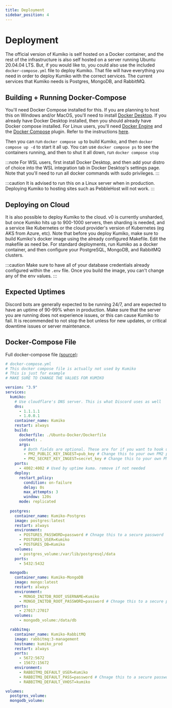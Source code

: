 ```yaml
---
title: Deployment
sidebar_position: 4
---
```


# Deployment

The official version of Kumiko is self hosted on a Docker container, and the rest of the infrastructure is also self hosted on a server running Ubuntu 20.04.04 LTS. But, if you would like to, you could also use the included `docker-compose.yml` file to deploy Kumiko. That file will have everything you need in order to deploy Kumiko with the correct services. The current services that Kumiko needs is Postgres, MongoDB, and RabbitMQ.

## Building + Running Docker-Compose

You'll need Docker Compose installed for this. If you are planning to host this on Windows and/or MacOS, you'll need to install [Docker Desktop](https://www.docker.com/products/docker-desktop/). If you already have Docker Desktop installed, then you should already have Docker compose installed. For Linux users, you'll need [Docker Engine](https://docs.docker.com/engine/) and the [Docker Compose](https://docs.docker.com/compose/install/compose-plugin/) plugin. Refer to the instructions [here](https://docs.docker.com/compose/install/compose-plugin/).

Then you can run `docker compose up` to build Kumiko, and then `docker compose up -d` to start it all up. You can use `docker compose ps` to see the containers running, and then to shut it all down, run `docker compose stop`

:::note
For WSL users, first install Docker Desktop, and then add your distro of choice into the WSL integration tab in Docker Desktop's settings page. Note that you'll need to run all docker commands with sudo privileges.
:::

:::caution 
It is advised to run this on a Linux server when in production. Deploying Kumiko to hosting sites such as PebbleHost will not work.
:::

## Deploying on Cloud

It is also possible to deploy Kumiko to the cloud. v0 is currently unsharded, but once Kumiko hits up to 900-1000 servers, then sharding is needed, and a service like Kubernetes or the cloud provider's version of Kubernetes (eg AKS from Azure, etc). Note that before you deploy Kumiko, make sure to build Kumiko's docker image using the already configured Makefile. Edit the makefile as need be. For standard deployments, run Kumiko as a docker container, and then configure your PostgreSQL, MongoDB, and RabbitMQ clusters. 

:::caution
Make sure to have all of your database credentials already configured within the `.env` file. Once you build the image, you can't change any of the env values.
:::

## Expected Uptimes

Discord bots are generally expected to be running 24/7, and are expected to have an uptime of 90-99% when in production. Make sure that the server you are running does not experience issues, or this can cause Kumiko to fail. It is recommended to not stop the bot unless for new updates, or critical downtime issues or server maintenance.

## Docker-Compose File
Full docker-compose file [(source)](https://github.com/No767/Kumiko/blob/dev/docker-compose.yml):

```yaml
# docker-compose.yml
# This docker compose file is actually not used by Kumiko
# This is just for example
# MAKE SURE TO CHANGE THE VALUES FOR KUMIKO

version: "3.9"
services:
  kumiko:
    # Use cloudflare's DNS server. This is what Discord uses as well
    dns: 
      - 1.1.1.1
      - 1.0.0.1
    container_name: Kumiko
    restart: always
    build:
      dockerfile: ./Ubuntu-Docker/Dockerfile
      context: .
      args:
        # Both fields are optional. These are for if you want to hook up Kumiko to PM2, which natively in the Dockerfile, is supported
        - PM2_PUBLIC_KEY_INGEST=pub_key # Change this to your own PM2 public key
        - PM2_SECRET_KEY_INGEST=secret_key # Change this to your own PM2 private key
    ports:
      - 4002:4002 # Used by uptime kuma. remove if not needed
    deploy:
      restart_policy:
        condition: on-failure
        delay: 0s
        max_attempts: 3
        window: 120s
      mode: replicated
    
  postgres:
    container_name: Kumiko-Postgres
    image: postgres:latest
    restart: always
    environment:
      - POSTGRES_PASSWORD=password # Chnage this to a secure password
      - POSTGRES_USER=Kumiko
      - POSTGRES_DB=Kumiko
    volumes:
      - postgres_volume:/var/lib/postgresql/data
    ports:
      - 5432:5432

  mongodb:
    container_name: Kumiko-MongoDB
    image: mongo:latest
    restart: always
    environment:
      - MONGO_INITDB_ROOT_USERNAME=Kumiko
      - MONGO_INITDB_ROOT_PASSWORD=password # Chnage this to a secure password
    ports:
      - 27017:27017
    volumes:
      - mongodb_volume:/data/db

  rabbitmq:
    container_name: Kumiko-RabbitMQ
    image: rabbitmq:3-management
    hostname: kumiko_prod
    restart: always
    ports:
      - 5672:5672
      - 15672:15672
    environment:
      - RABBITMQ_DEFAULT_USER=Kumiko
      - RABBITMQ_DEFAULT_PASS=password # Chnage this to a secure password
      - RABBITMQ_DEFAULT_VHOST=kumiko

volumes:
  postgres_volume:
  mongodb_volume:
```
